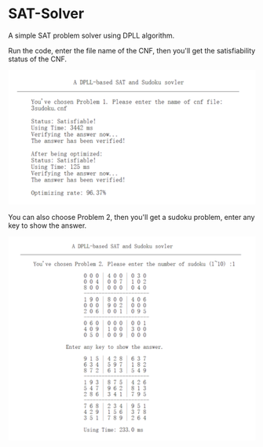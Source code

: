 # SAT-Solver
A simple SAT problem solver using DPLL algorithm.

Run the code, enter the file name of the CNF, then you'll get the satisfiability status of the CNF.

<img src="./images/1.png" style="zoom:50%;" />

You can also choose Problem 2, then you'll get a sudoku problem, enter any key to show the answer.

<img src="./images/2.png" style="zoom:50%;" />